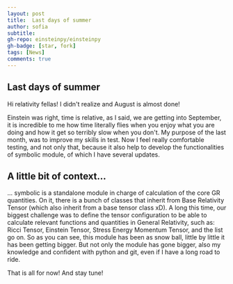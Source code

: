 ```yaml
---
layout: post
title:  Last days of summer
author: sofia
subtitle: 
gh-repo: einsteinpy/einsteinpy
gh-badge: [star, fork]
tags: [News]
comments: true
---
```

##  Last days of summer

Hi relativity fellas! 
I didn't realize and August is almost done! 

Einstein was right, time is relative, as I said, we are getting into September, it is incredible to me how time literally flies when you enjoy what you are doing and how it get so terribly slow when you don't. 
My purpose of the last month, was to improve my skills in test. Now I feel really comfortable testing, and not only that, because it also help to develop the functionalities of symbolic module, of which I have several updates.

##  A little bit of context...

... symbolic is a standalone module in charge of calculation of the core GR quantities. On it, there is a bunch of classes that inherit from Base Relativity Tensor (which also inherit from a base tensor class xD). A long this time, our biggest challenge was to define the tensor configuration to be able to calculate relevant functions and quantities in General Relativity, such as: Ricci Tensor, Einstein Tensor, Stress Energy Momentum Tensor, and the list go on. So as you can see, this module has been as snow ball, little by little it has been getting bigger. But not only the module has gone bigger, also my knowledge and confident with python and git, even if I have a long road to ride.

That is all for now! And stay tune!








